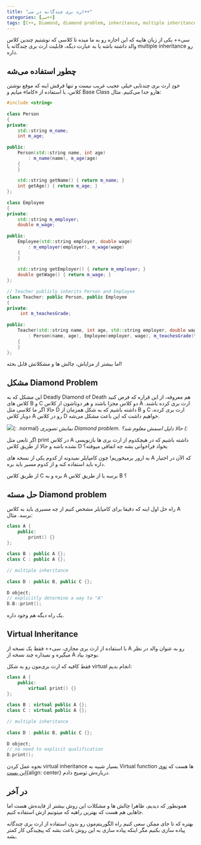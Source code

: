 ```yaml
---
title: "ارث بری چندگانه در سی++"
categories: [سی++]
tags: [C++, Diamond, diamond problem, inheritance, multiple inheritance, virtual, virtual inheritance, ارث بری, ارث بری چندگانه, سی++]
---
```



سی++ یکی از زبان هاییه که این اجازه رو به ما میده تا کلاسی که نوشتیم 
چندین کلاس والد داشته باشه یا به عبارت دیگه، قابلیت ارث بری چندگانه یا 
multiple inheritance رو داره.

## چطور استفاده می‌شه

خودِ ارث بری چندتایی خیلی عجیب غریب نیست و تنها فرقش اینه که موقع 
نوشتن کلاس، با استفاده از «کاما» میایم و Base Class هارو جدا می‌کنیم. 
مثال:

```cpp
#include <string>
  
class Person
{
private:
    std::string m_name;
    int m_age;
  
public:
    Person(std::string name, int age)
        : m_name(name), m_age(age)
    {
    }
  
    std::string getName() { return m_name; }
    int getAge() { return m_age; }
};
  
class Employee
{
private:
    std::string m_employer;
    double m_wage;
  
public:
    Employee(std::string employer, double wage)
        : m_employer(employer), m_wage(wage)
    {
    }
  
    std::string getEmployer() { return m_employer; }
    double getWage() { return m_wage; }
};
  
// Teacher publicly inherits Person and Employee
class Teacher: public Person, public Employee
{
private:
     int m_teachesGrade;
  
public:
    Teacher(std::string name, int age, std::string employer, double wage, int teachesGrade)
        : Person(name, age), Employee(employer, wage), m_teachesGrade(teachesGrade)
    {
    }
};
```

اما بیشتر از مزایاش، چالش ها و مشکلاتش قابل بحثه!

## مشکل Diamond Problem

این مشکل که به Deadly Diamond of Death هم معروفه، از این قراره که فرض
کنید کلاس های B و C دو کلاس مجزا باشند و هر دوتاشون از کلاس A ارث بری 
کرده باشند. حالا اگر ما کلاسی مثل D داشته باشیم که به شکل همزمان از B و C
ارث بری کرده، دوبار کلاس A رو در کلاس D خواهیم داشت که این باعث مشکل 
می‌شه.

![](https://upload.wikimedia.org/wikipedia/commons/thumb/8/8e/Diamond_inheritance.svg/220px-Diamond_inheritance.svg.png){: .normal}
_نمایش تصویری Diamond problem. حالا دلیل اسمش معلوم شد؟ (:_

اگر تابعی مثل print در کلاس A داشته باشیم که در هیچکدوم از ارث بری ها
بازنویسی نشده باشه و حالا از طریق کلاس D بخواد فراخوانی بشه چه اتفاقی 
میوفته؟

به ارور برمیخوریم! چون کامپایلر نمیدونه از کدوم یکی از نسخه های A که 
الآن در اختیار داره باید استفاده کنه و از کدوم مسیر باید بره. 

از طریق کلاس C بره و به A برسه یا از طریق کلاس B ؟

## حل مسئه Diamond problem

راه حل اول اینه که دقیقا برای کامپایلر مشخص کنیم از چه مسیری باید به کلاس A برسه. مثال:

```cpp
class A {
    public:
        print() {}
};
 
class B : public A {};
class C : public A {};
 
// multiple inheritance 
 
class D : public B, public C {};
 
D object;
// explicitly determine a way to "A"
D.B::print();
```

یک راه دیگه هم وجود داره.

## Virtual Inheritance

با استفاده از ارث بری مجازی، سی++ فقط یک نسخه از A رو به عنوان والد در نظر میگیره و نمیذاره چند نسخه از A بوجود بیاد. 

فقط کافیه که ارث بری‌مون رو به شکل virtual انجام بدیم:

```cpp
class A {
    public:
        virtual print() {}
};
 
class B : virtual public A {};
class C : virtual public A {};
 
// multiple inheritance 
 
class D : public B, public C {};
 
D object;
// no need to explicit qualification
D.print();
```

نحوه عمل کردن virtual inheritance بسیار شبیه به Virtual function ها هست که [توی این پست](https://seedpuller.space/2020/05/04/what-ive-learned-from-deitel-chapter12-polymorphism/){align: center} درباره‌ش توضیح دادم.

## در آخر

همونطور که دیدیم، ظاهرا چالش ها و مشکلات این روش بیشتر از فایده‌ش هست
اما جاهایی هم هست که بهترین راهیه که میتونیم ازش استفاده کنیم.

بهتره که تا جای ممکن سعی کنیم راه الگوریتم‌مون رو بدون استفاده از ارث
بری چندگانه پیاده سازی بکنیم مگر اینکه پیاده سازی به این روش باعث بشه 
که پیچیدگی کار کمتر بشه.
